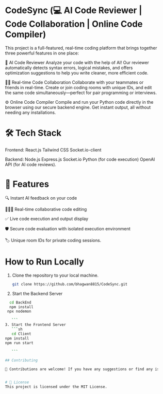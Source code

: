 # CodeSync (💻 AI Code Reviewer | Code Collaboration | Online Code Compiler)

This project is a full-featured, real-time coding platform that brings together three powerful features in one place:

🧠 AI Code Reviewer
Analyze your code with the help of AI! Our reviewer automatically detects syntax errors, logical mistakes, and offers optimization suggestions to help you write cleaner, more efficient code.

👨‍💻 Real-time Code Collaboration
Collaborate with your teammates or friends in real-time. Create or join coding rooms with unique IDs, and edit the same code simultaneously—perfect for pair programming or interviews.

⚙️ Online Code Compiler
Compile and run your Python code directly in the browser using our secure backend engine. Get instant output, all without needing any installations.



# 🛠️ Tech Stack
Frontend:
React.js
Tailwind CSS
Socket.io-client

Backend:
Node.js
Express.js
Socket.io
Python (for code execution)
OpenAI API (for AI code reviews).

# 🚀 Features
🔍 Instant AI feedback on your code

🧑‍🤝‍🧑 Real-time collaborative code editing

✅ Live code execution and output display

🛡️ Secure code evaluation with isolated execution environment

🏷️ Unique room IDs for private coding sessions.


# How to Run Locally


1. Clone the repository to your local machine.
    ```sh
    git clone https://github.com/bhagwan8815/CodeSync.git

    ```
2. Start the Backend Server
 ```sh
   cd BackEnd
   npm install
  npx nodemon

    ```
3. Start the Frontend Server
    ```sh
    cd Client
npm install
npm run start
 
    ```

## Contributing

 🙌 Contributions are welcome! If you have any suggestions or find any issues, please feel free to open an issue or a pull request.
 

 # 📄 License
This project is licensed under the MIT License.
